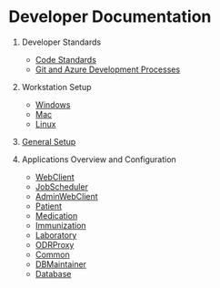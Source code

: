 # Developer Documentation

1. Developer Standards
    * [Code Standards](./Documentation/standards.md)
    * [Git and Azure Development Processes](./Documentation/processes.md)

1. Workstation Setup
    * [Windows](./Documentation/Windows.md)
    * [Mac](./Documentation/Mac.md)
    * [Linux](./Documentation/Linux.md)

1. [General Setup](./Documentation/Configuration.md)

1. Applications Overview and Configuration
    * [WebClient](./WebClient/README.md)
    * [JobScheduler](./JobScheduler/README.md)
    * [AdminWebClient](./AdminWebClient/README.md)
    * [Patient](./Patient/README.md)
    * [Medication](./Medication/README.md)
    * [Immunization](./Immunization/README.md)
    * [Laboratory](./Laboratory/README.md)
    * [ODRProxy](./ODRProxy/README.md)
    * [Common](./Common/README.md)
    * [DBMaintainer](./DBMaintainer/README.md)
    * [Database](./Database/README.md)


